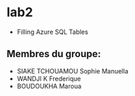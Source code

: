 # lab2
 - Filling Azure SQL Tables

## Membres du groupe:
- SIAKE TCHOUAMOU Sophie Manuella
- WANDJI K Frederique
- BOUDOUKHA Maroua 
